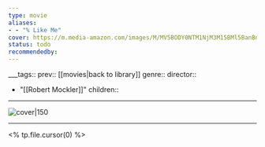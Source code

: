 ```yaml
---
type: movie
aliases:
- - "% Like Me"
cover: https://m.media-amazon.com/images/M/MV5BODY0NTM1NjM3M15BMl5BanBnXkFtZTgwNDQyMTM2MTI@._V1_SX300.jpg
status: todo
recommendedby:
---
```

___tags:: prev:: [[movies|back to library]]
genre::
director:: 
  - "[[Robert Mockler]]"
children::
___
![cover|150](https://m.media-amazon.com/images/M/MV5BODY0NTM1NjM3M15BMl5BanBnXkFtZTgwNDQyMTM2MTI@._V1_SX300.jpg)
___
<% tp.file.cursor(0) %>
